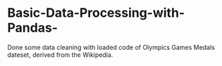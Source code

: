 # Basic-Data-Processing-with-Pandas-
Done some data cleaning with loaded code of Olympics Games Medals dateset, derived from the Wikipedia.
